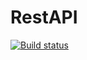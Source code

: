 # RestAPI

[![Build status](https://ci.appveyor.com/api/projects/status/tk601prhccaah75j/branch/master?svg=true)](https://ci.appveyor.com/project/OrangeMajesty/restapi/branch/master)